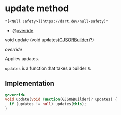 


# update method




    *[<Null safety>](https://dart.dev/null-safety)*



- @[override](https://api.flutter.dev/flutter/dart-core/override-constant.html)

void update
(void updates([GJSONBuilder](../../third_party_yonomi_graphql_schema___generated___schema.docs.schema.gql/GJSONBuilder-class.md))?)

_override_



<p>Applies updates.</p>
<p><code>updates</code> is a function that takes a builder <code>B</code>.</p>



## Implementation

```dart
@override
void update(void Function(GJSONBuilder)? updates) {
  if (updates != null) updates(this);
}
```







